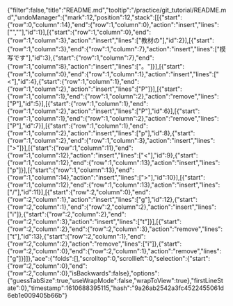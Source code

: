 {"filter":false,"title":"README.md","tooltip":"/practice/git_tutorial/README.md","undoManager":{"mark":12,"position":12,"stack":[[{"start":{"row":0,"column":14},"end":{"row":1,"column":0},"action":"insert","lines":["",""],"id":1}],[{"start":{"row":1,"column":0},"end":{"row":1,"column":3},"action":"insert","lines":["教材の"],"id":2}],[{"start":{"row":1,"column":3},"end":{"row":1,"column":7},"action":"insert","lines":["模写です"],"id":3},{"start":{"row":1,"column":7},"end":{"row":1,"column":8},"action":"insert","lines":["。"]}],[{"start":{"row":1,"column":0},"end":{"row":1,"column":1},"action":"insert","lines":["<"],"id":4},{"start":{"row":1,"column":1},"end":{"row":1,"column":2},"action":"insert","lines":["P"]}],[{"start":{"row":1,"column":1},"end":{"row":1,"column":2},"action":"remove","lines":["P"],"id":5}],[{"start":{"row":1,"column":1},"end":{"row":1,"column":2},"action":"insert","lines":["P"],"id":6}],[{"start":{"row":1,"column":1},"end":{"row":1,"column":2},"action":"remove","lines":["P"],"id":7}],[{"start":{"row":1,"column":1},"end":{"row":1,"column":2},"action":"insert","lines":["p"],"id":8},{"start":{"row":1,"column":2},"end":{"row":1,"column":3},"action":"insert","lines":[">"]}],[{"start":{"row":1,"column":11},"end":{"row":1,"column":12},"action":"insert","lines":["<"],"id":9},{"start":{"row":1,"column":12},"end":{"row":1,"column":13},"action":"insert","lines":["p"]}],[{"start":{"row":1,"column":13},"end":{"row":1,"column":14},"action":"insert","lines":[">"],"id":10}],[{"start":{"row":1,"column":12},"end":{"row":1,"column":13},"action":"insert","lines":["/"],"id":11}],[{"start":{"row":2,"column":0},"end":{"row":2,"column":1},"action":"insert","lines":["g"],"id":12},{"start":{"row":2,"column":1},"end":{"row":2,"column":2},"action":"insert","lines":["i"]},{"start":{"row":2,"column":2},"end":{"row":2,"column":3},"action":"insert","lines":["t"]}],[{"start":{"row":2,"column":2},"end":{"row":2,"column":3},"action":"remove","lines":["t"],"id":13},{"start":{"row":2,"column":1},"end":{"row":2,"column":2},"action":"remove","lines":["i"]},{"start":{"row":2,"column":0},"end":{"row":2,"column":1},"action":"remove","lines":["g"]}]]},"ace":{"folds":[],"scrolltop":0,"scrollleft":0,"selection":{"start":{"row":2,"column":0},"end":{"row":2,"column":0},"isBackwards":false},"options":{"guessTabSize":true,"useWrapMode":false,"wrapToView":true},"firstLineState":0},"timestamp":1610688395115,"hash":"9a26ab2542a3fc4522455061d6eb1e009405b66b"}